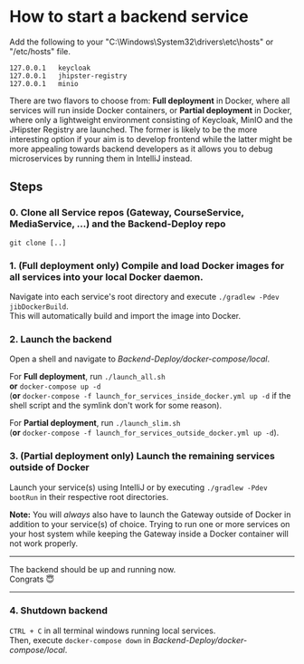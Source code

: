 # How to start a backend service

Add the following to your "C:\Windows\System32\drivers\etc\hosts" or "/etc/hosts" file.

```
127.0.0.1   keycloak
127.0.0.1   jhipster-registry
127.0.0.1   minio
```

There are two flavors to choose from: **Full deployment** in Docker, where all services will run inside Docker containers, or **Partial deployment** in Docker, where only a lightweight environment consisting of Keycloak, MinIO and the JHipster Registry are launched.
The former is likely to be the more interesting option if your aim is to develop frontend while the latter might be more appealing towards backend developers as it allows you to debug microservices by running them in IntelliJ instead.

## Steps

### 0. Clone all Service repos (Gateway, CourseService, MediaService, ...) and the Backend-Deploy repo

`git clone [..]`

### 1. **(Full deployment only)** Compile and load Docker images for all services into your local Docker daemon.  

Navigate into each service's root directory and execute `./gradlew -Pdev jibDockerBuild`.  
This will automatically build and import the image into Docker.

### 2. Launch the backend

Open a shell and navigate to *Backend-Deploy/docker-compose/local*.

For **Full deployment**, run 
`./launch_all.sh`  
**or** `docker-compose up -d`  
(**or** `docker-compose -f launch_for_services_inside_docker.yml up -d` if the shell script and the symlink don't work for some reason).

For **Partial deployment**, run
`./launch_slim.sh`  
(**or** `docker-compose -f launch_for_services_outside_docker.yml up -d`).

### 3. **(Partial deployment only)** Launch the remaining services outside of Docker

Launch your service(s) using IntelliJ or by executing `./gradlew -Pdev bootRun` in their respective root directories.

**Note:** You will *always* also have to launch the Gateway outside of Docker in addition to your service(s) of choice.
Trying to run one or more services on your host system while keeping the Gateway inside a Docker container will not work properly.

---

The backend should be up and running now.  
Congrats 😇

---

### 4. Shutdown backend

`CTRL + C` in all terminal windows running local services.  
Then, execute `docker-compose down` in *Backend-Deploy/docker-compose/local*.
